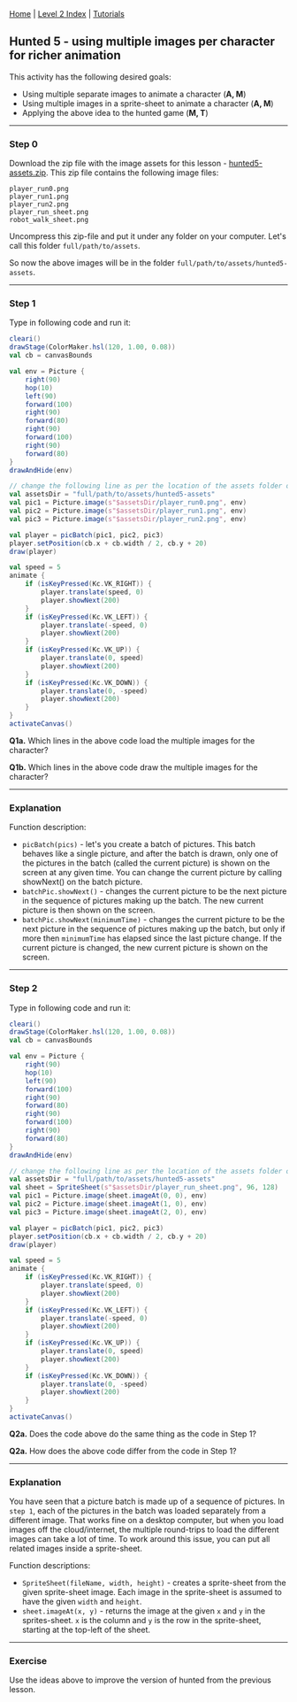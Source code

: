 <div class="nav">
  <a href="../../index.html">Home</a> | <a href="index.html">Level 2 Index</a> | <a href="../../tutorials-index.html">Tutorials</a>
</div>

## Hunted 5 - using multiple images per character for richer animation

This activity has the following desired goals:
* Using multiple separate images to animate a character (**A, M**)
* Using multiple images in a sprite-sheet to animate a character (**A, M**)
* Applying the above idea to the hunted game (**M, T**)

---

### Step 0

Download the zip file with the image assets for this lesson - [hunted5-assets.zip](hunted5-assets.zip). This zip file contains the following image files:
```
player_run0.png
player_run1.png
player_run2.png
player_run_sheet.png
robot_walk_sheet.png
```

Uncompress this zip-file and put it under any folder on your computer. Let's call this folder `full/path/to/assets`.

So now the above images will be in the folder `full/path/to/assets/hunted5-assets`.

---

### Step 1
Type in following code and run it:

```scala
cleari()
drawStage(ColorMaker.hsl(120, 1.00, 0.08))
val cb = canvasBounds

val env = Picture {
    right(90)
    hop(10)
    left(90)
    forward(100)
    right(90)
    forward(80)
    right(90)
    forward(100)
    right(90)
    forward(80)
}
drawAndHide(env)

// change the following line as per the location of the assets folder on your computer
val assetsDir = "full/path/to/assets/hunted5-assets"
val pic1 = Picture.image(s"$assetsDir/player_run0.png", env)
val pic2 = Picture.image(s"$assetsDir/player_run1.png", env)
val pic3 = Picture.image(s"$assetsDir/player_run2.png", env)

val player = picBatch(pic1, pic2, pic3)
player.setPosition(cb.x + cb.width / 2, cb.y + 20)
draw(player)

val speed = 5
animate {
    if (isKeyPressed(Kc.VK_RIGHT)) {
        player.translate(speed, 0)
        player.showNext(200)
    }
    if (isKeyPressed(Kc.VK_LEFT)) {
        player.translate(-speed, 0)
        player.showNext(200)
    }
    if (isKeyPressed(Kc.VK_UP)) {
        player.translate(0, speed)
        player.showNext(200)
    }
    if (isKeyPressed(Kc.VK_DOWN)) {
        player.translate(0, -speed)
        player.showNext(200)
    }
}
activateCanvas()
```

**Q1a.** Which lines in the above code load the multiple images for the character?

**Q1b.** Which lines in the above code draw the multiple images for the character?

---

### Explanation

Function description:
* `picBatch(pics)` - let's you create a batch of pictures. This batch behaves like a single picture, and after the batch is drawn, only one of the pictures in the batch (called the current picture) is shown on the screen at any given time. You can change the current picture by calling showNext() on the batch picture.
* `batchPic.showNext()` - changes the current picture to be the next picture in the sequence of pictures making up the batch. The new current picture is then shown on the screen.
* `batchPic.showNext(minimumTime)` - changes the current picture to be the next picture in the sequence of pictures making up the batch, but only if more then `minimumTime` has elapsed since the last picture change. If the current picture is changed, the new current picture is shown on the screen.

---

### Step 2
Type in following code and run it:

```scala
cleari()
drawStage(ColorMaker.hsl(120, 1.00, 0.08))
val cb = canvasBounds

val env = Picture {
    right(90)
    hop(10)
    left(90)
    forward(100)
    right(90)
    forward(80)
    right(90)
    forward(100)
    right(90)
    forward(80)
}
drawAndHide(env)

// change the following line as per the location of the assets folder on your computer
val assetsDir = "full/path/to/assets/hunted5-assets"
val sheet = SpriteSheet(s"$assetsDir/player_run_sheet.png", 96, 128)
val pic1 = Picture.image(sheet.imageAt(0, 0), env)
val pic2 = Picture.image(sheet.imageAt(1, 0), env)
val pic3 = Picture.image(sheet.imageAt(2, 0), env)

val player = picBatch(pic1, pic2, pic3)
player.setPosition(cb.x + cb.width / 2, cb.y + 20)
draw(player)

val speed = 5
animate {
    if (isKeyPressed(Kc.VK_RIGHT)) {
        player.translate(speed, 0)
        player.showNext(200)
    }
    if (isKeyPressed(Kc.VK_LEFT)) {
        player.translate(-speed, 0)
        player.showNext(200)
    }
    if (isKeyPressed(Kc.VK_UP)) {
        player.translate(0, speed)
        player.showNext(200)
    }
    if (isKeyPressed(Kc.VK_DOWN)) {
        player.translate(0, -speed)
        player.showNext(200)
    }
}
activateCanvas()
```

**Q2a.** Does the code above do the same thing as the code in Step 1?

**Q2a.** How does the above code differ from the code in Step 1?

---

### Explanation

You have seen that a picture batch is made up of a sequence of pictures. In `step 1`, each of the pictures in the batch was loaded separately from a different image. That works fine on a desktop computer, but when you load images off the cloud/internet, the multiple round-trips to load the different images can take a lot of time. To work around this issue, you can put all related images inside a sprite-sheet.

Function descriptions:
* `SpriteSheet(fileName, width, height)` - creates a sprite-sheet from the given sprite-sheet image. Each image in the sprite-sheet is assumed to have the given `width` and `height`.
* `sheet.imageAt(x, y)` - returns the image at the given `x` and `y` in the sprites-sheet. `x` is the column and `y` is the row in the sprite-sheet, starting at the top-left of the sheet.

---

### Exercise

Use the ideas above to improve the version of hunted from the previous lesson.